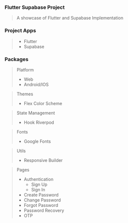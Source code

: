 ### Flutter Supabase Project

> A showcase of Flutter and Supabase Implementation


### Project Apps
> * Flutter
> * Supabase

### Packages
> Platform
> * Web
> * Android/IOS

> Themes
> * Flex Color Scheme

> State Management
> *  Hook Riverpod

> Fonts
> *  Google Fonts

> Utils
> *  Responsive Builder

> Pages
>   * Authentication
>     * Sign Up
>     * Sign In
>    * Create Password
>    * Change Password
>    * Forgot Password
>    * Password Recovery
>    * OTP 

